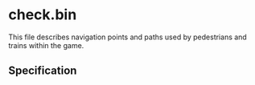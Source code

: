 # check.bin
This file describes navigation points and paths used by pedestrians and trains within the game.

## Specification
